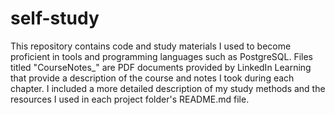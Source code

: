 # self-study
This repository contains code and study materials I used to become proficient in tools and programming languages such as PostgreSQL. Files titled "CourseNotes_" are PDF documents provided by LinkedIn Learning that provide a description of the course and notes I took during each chapter. I included a more detailed description of my study methods and the resources I used in each project folder's README.md file. 
